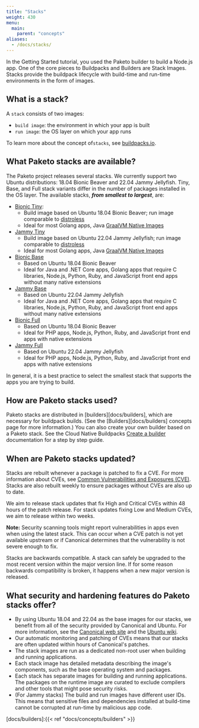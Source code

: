 ```yaml
---
title: "Stacks"
weight: 430
menu:
  main:
    parent: "concepts"
aliases:
  - /docs/stacks/
---
```


In the Getting Started tutorial, you used the Paketo builder to build a Node.js app. One of the core pieces to Buildpacks and Builders are Stack Images. Stacks provide the buildpack lifecycle with build-time and run-time environments in the form of images.

## What is a stack?
A `stack` consists of two images:
* `build image`: the environment in which your app is built
* `run image`: the OS layer on which your app runs

To learn more about the concept of`stacks`, see
[buildpacks.io](https://buildpacks.io/docs/concepts/components/stack/).

## What Paketo stacks are available?
The Paketo project releases several stacks. We currently support two Ubuntu
distributions: 18.04 Bionic Beaver and 22.04 Jammy Jellyfish. Tiny, Base, and
Full stack variants differ in the number of packages installed in the OS layer.
The available stacks, _**from smallest to largest**_, are:
- [Bionic Tiny](https://github.com/paketo-buildpacks/bionic-tiny-stack):
  - Build image based on Ubuntu 18.04 Bionic Beaver; run image comparable to [distroless](https://github.com/GoogleContainerTools/distroless)
  - Ideal for most Golang apps, Java
    [GraalVM Native
    Images](https://www.graalvm.org/docs/reference-manual/native-image/)
- [Jammy Tiny](https://github.com/paketo-buildpacks/jammy-tiny-stack)
  - Build image based on Ubuntu 22.04 Jammy Jellyfish; run image comparable to [distroless](https://github.com/GoogleContainerTools/distroless)
  - Ideal for most Golang apps, Java
    [GraalVM Native
    Images](https://www.graalvm.org/docs/reference-manual/native-image/)
- [Bionic Base](https://github.com/paketo-buildpacks/bionic-base-stack)
  - Based on Ubuntu 18.04 Bionic Beaver
  - Ideal for Java and .NET Core apps, Golang apps that require C libraries,
    Node.js, Python, Ruby, and JavaScript front end apps without many native
    extensions
- [Jammy Base](https://github.com/paketo-buildpacks/jammy-base-stack)
  - Based on Ubuntu 22.04 Jammy Jellyfish
  - Ideal for Java and .NET Core apps, Golang apps that require C libraries,
    Node.js, Python, Ruby, and JavaScript front end apps without many native
    extensions
- [Bionic Full](https://github.com/paketo-buildpacks/bionic-full-stack)
  - Based on Ubuntu 18.04 Bionic Beaver
  - Ideal for PHP apps, Node.js, Python, Ruby, and JavaScript front end apps with native extensions
- [Jammy Full](https://github.com/paketo-buildpacks/jammy-full-stack)
  - Based on Ubuntu 22.04 Jammy Jellyfish
  - Ideal for PHP apps, Node.js, Python, Ruby, and JavaScript front end apps with native extensions

In general, it is a best practice to select the smallest stack that supports
the apps you are trying to build.

## How are Paketo stacks used?
Paketo stacks are distributed in [builders][docs/builders], which are necessary
for buildpack builds. (See the [Builders][docs/builders] concepts page for more
information.) You can also create your own builder based on a Paketo stack. See
the Cloud Native Buildpacks [Create a
builder](https://buildpacks.io/docs/operator-guide/create-a-builder/)
documentation for a step by step guide.

## When are Paketo stacks updated?

Stacks are rebuilt whenever a package is patched to fix a CVE.
For more information about CVEs, see [Common Vulnerabilities and Exposures (CVE)](https://cve.mitre.org/).
Stacks are also rebuilt weekly to ensure packages without CVEs are also up to date.

We aim to release stack updates that fix High and Critical CVEs within 48 hours
of the patch release. For stack updates fixing Low and Medium CVEs, we aim to
release within two weeks.

**Note:** Security scanning tools might report vulnerabilities in apps even
when using the latest stack. This can occur when a CVE patch is not yet
available upstream or if Canonical determines that the vulnerability is not
severe enough to fix.

Stacks are backwards compatible. A stack can safely be upgraded to the most recent version within the major version line. If for some reason backwards compatibility is broken, it happens when a new major version is released.

## What security and hardening features do Paketo stacks offer?

* By using Ubuntu 18.04 and 22.04 as the base images for our stacks, we benefit
  from all of the security provided by Canonical and Ubuntu. For more
  information, see the [Canonical web site](https://ubuntu.com/security) and
  the [Ubuntu wiki](https://wiki.ubuntu.com/Security/Features).
* Our automatic monitoring and patching of CVEs means that our stacks are often
  updated within hours of Canonical's patches.
* The stack images are run as a dedicated non-root user when building and
  running applications.
* Each stack image has detailed metadata describing the image's components,
  such as the base operating system and packages.
* Each stack has separate images for building and running applications. The
  packages on the runtime image are curated to exclude compilers and other
  tools that might pose security risks.
* (For Jammy stacks) The build and run images have different user IDs. This
  means that sensitive files and dependencies installed at build-time cannot be
  corrupted at run-time by malicious app code.

<!-- References -->
[docs/builders]:{{< ref "docs/concepts/builders" >}}
